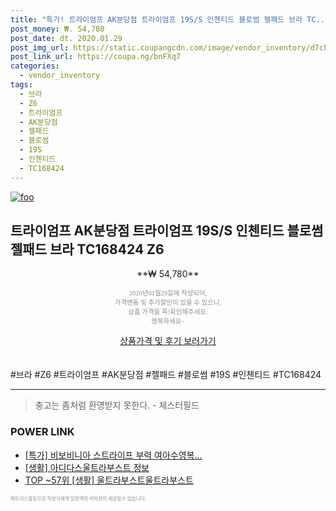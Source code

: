 ```yaml
--- 
title: "특가! 트라이엄프 AK분당점 트라이엄프 19S/S 인첸티드 블로썸 젤패드 브라 TC..." 
post_money: ₩. 54,780 
post_date: dt. 2020.01.29 
post_img_url: https://static.coupangcdn.com/image/vendor_inventory/d7cb/81124520b6c2279aa063cb6fd946ee9c0b6b808ccf8d4bba9a9f1a74cfaa.jpg 
post_link_url: https://coupa.ng/bnFXq7 
categories: 
  - vendor_inventory 
tags: 
  - 브라 
  - Z6 
  - 트라이엄프 
  - AK분당점 
  - 젤패드 
  - 블로썸 
  - 19S 
  - 인첸티드 
  - TC168424 
--- 
```

[![foo](https://static.coupangcdn.com/image/vendor_inventory/d7cb/81124520b6c2279aa063cb6fd946ee9c0b6b808ccf8d4bba9a9f1a74cfaa.jpg)](https://coupa.ng/bnFXq7) 

## 트라이엄프 AK분당점 트라이엄프 19S/S 인첸티드 블로썸 젤패드 브라 TC168424 Z6 
<p style="text-align: center;">**₩ 54,780**</p> 
<p style="text-align: center;"><span style="color: #898c8f; font-family: Georgia,Times,serif; font-size: 0.75em;">2020년01월29일에 작성되어, <br>가격변동 및 추가할인이 있을 수 있으니,<br> 상품 가격을 꼭!확인해주세요.<br>행복하세요~</span> 
</p>	 
<div markdown="0" style="text-align: center;"><a href="https://coupa.ng/bnFXq7" class="btn btn--success">상품가격 및 후기 보러가기</a></div> 
<br><br> 
  #브라 #Z6 #트라이엄프 #AK분당점 #젤패드 #블로썸 #19S #인첸티드 #TC168424 
<hr> 

> 충고는 좀처럼 환영받지 못한다. - 체스터필드 


### POWER LINK

* <a href="https://blog.naver.com/an0733/221789232927" target="_blank">[특가] 비보비니아 스트라이프 부력 여아수영복...</a>
* <a href="https://blog.naver.com/sakai111/221769828619" target="_blank"> [생활] 아디다스울트라부스트 정보 </a>
* <a href="https://blog.naver.com/an0733/221787507190" target="_blank"> TOP ~57위 [생활] 울트라부스트울트라부스트</a>

<span style="color: #898c8f; font-family: Georgia,Times,serif; font-size: 0.55em;">파트너스활동으로 작성자에게 일정액의 커미션이 제공될수 있습니다.</span> 
